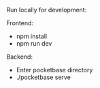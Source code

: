 Run locally for development:

Frontend:
- npm install
- npm run dev

Backend:
- Enter pocketbase directory
- ./pocketbase serve

